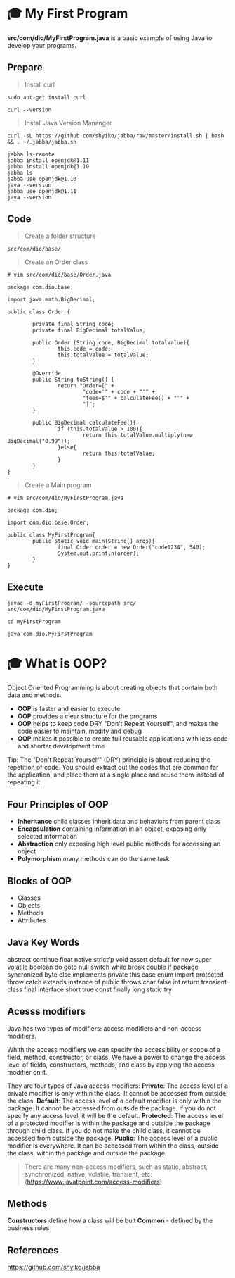 # 🎓  My First Program

**src/com/dio/MyFirstProgram.java** is a basic example of using Java to develop your programs.

## Prepare

> Install curl
```
sudo apt-get install curl

curl --version
```
 > Install Java Version Mananger

```
curl -sL https://github.com/shyiko/jabba/raw/master/install.sh | bash && . ~/.jabba/jabba.sh

jabba ls-remote
jabba install openjdk@1.11
jabba install openjdk@1.10
jabba ls
jabba use openjdk@1.10
java --version
jabba use openjdk@1.11
java --version
```

## Code 

> Create a folder structure 
```
src/com/dio/base/
```

> Create an Order class
```
# vim src/com/dio/base/Order.java

package com.dio.base;

import java.math.BigDecimal;

public class Order {
                
        private final String code;
        private final BigDecimal totalValue;

        public Order (String code, BigDecimal totalValue){
                this.code = code;
                this.totalValue = totalValue;
        }
        
        @Override
        public String toString() {
                return "Order=[" +
                        "code='" + code + "'" +
                        "fees=$'" + calculateFee() + "'" +
                        "]";
        }

        public BigDecimal calculateFee(){
                if (this.totalValue > 100){
                        return this.totalValue.multiply(new BigDecimal("0.99"));
                }else{
                        return this.totalValue;
                }                
        }
}
```

> Create a Main program

```
# vim src/com/dio/MyFirstProgram.java

package com.dio;

import com.dio.base.Order;

public class MyFirstProgram{
        public static void main(String[] args){
                final Order order = new Order("code1234", 540);
                System.out.println(order);
        }
}
```

## Execute
```
javac -d myFirstProgram/ -sourcepath src/ src/com/dio/MyFirstProgram.java

cd myFirstProgram

java com.dio.MyFirstProgram
```

# 🎓  What is OOP?

Object Oriented Programming is about creating objects that contain both data and methods.

- **OOP** is faster and easier to execute
- **OOP** provides a clear structure for the programs
- **OOP** helps to keep code DRY "Don't Repeat Yourself", and makes the code easier to maintain, modify and debug
- **OOP** makes it possible to create full reusable applications with less code and shorter development time

Tip: The "Don't Repeat Yourself" (DRY) principle is about reducing the repetition of code. You should extract out the codes that are common for the application, and place them at a single place and reuse them instead of repeating it.

## Four Principles of OOP

- **Inheritance** child classes inherit data and behaviors from parent class
- **Encapsulation** containing information in an object, exposing only selected information
- **Abstraction** only exposing high level public methods for accessing an object
- **Polymorphism** many methods can do the same task

## Blocks of OOP
- Classes
- Objects
- Methods
- Attributes

## Java Key Words
abstract        continue        float           native          strictfp        void
assert          default         for             new             super           volatile
boolean         do              goto            null            switch          while
break           double          if              package         syncronized
byte            else            implements      private         this
case            enum            import          protected       throw
catch           extends         instance of     public          throws
char            false           int             return          transient
class           final           interface       short           true
const           finally         long            static          try

## Acesss modifiers
Java has two types of modifiers: access modifiers and non-access modifiers.

Whith the access modifiers we can specify the accessibility or scope of a field, method, constructor, or class. We have a power to change the access level of fields, constructors, methods, and class by applying the access modifier on it.

They are four types of Java access modifiers:
**Private**: The access level of a private modifier is only within the class. It cannot be accessed from outside the class.
**Default**: The access level of a default modifier is only within the package. It cannot be accessed from outside the package. If you do not specify any access level, it will be the default.
**Protected**: The access level of a protected modifier is within the package and outside the package through child class. If you do not make the child class, it cannot be accessed from outside the package.
**Public**: The access level of a public modifier is everywhere. It can be accessed from within the class, outside the class, within the package and outside the package.

> There are many non-access modifiers, such as static, abstract, synchronized, native, volatile, transient, etc. (https://www.javatpoint.com/access-modifiers)

## Methods
**Constructors** define how a class will be buit
**Common** - defined by the business rules

## References
https://github.com/shyiko/jabba